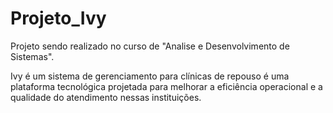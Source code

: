 # Projeto_Ivy
Projeto sendo realizado no curso de "Analise e Desenvolvimento de Sistemas".

Ivy é um sistema de gerenciamento para clínicas de repouso é uma plataforma tecnológica projetada para melhorar a eficiência operacional e a qualidade do atendimento nessas instituições.
